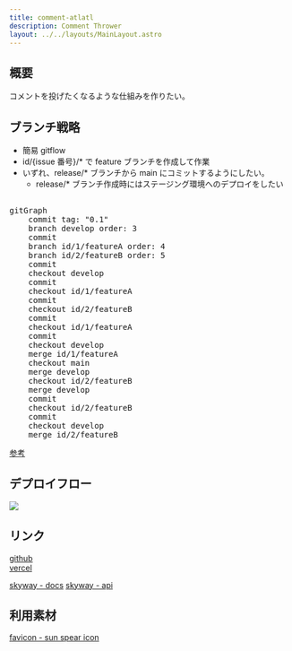 ```yaml
---
title: comment-atlatl
description: Comment Thrower
layout: ../../layouts/MainLayout.astro
---
```


## 概要

コメントを投げたくなるような仕組みを作りたい。

## ブランチ戦略

- 簡易 gitflow
- id/{issue 番号}/\* で feature ブランチを作成して作業
- いずれ、release/\* ブランチから main にコミットするようにしたい。
  - release/\* ブランチ作成時にはステージング環境へのデプロイをしたい

<pre class="mermaid">

gitGraph
    commit tag: "0.1"
    branch develop order: 3
    commit
    branch id/1/featureA order: 4
    branch id/2/featureB order: 5
    commit
    checkout develop
    commit
    checkout id/1/featureA
    commit
    checkout id/2/featureB
    commit
    checkout id/1/featureA
    commit
    checkout develop
    merge id/1/featureA
    checkout main
    merge develop
    checkout id/2/featureB
    merge develop
    commit
    checkout id/2/featureB
    commit
    checkout develop
    merge id/2/featureB
</pre>

[参考](https://enu23456.hatenablog.com/entry/2022/12/07/195555)

## デプロイフロー

![](/comment-atlatl/images/deploy.png)

## リンク

[github](https://github.com/hkj-hub/comment-atlatl)  
[vercel](https://vercel.com/hkj-hub/comment-atlatl)

[skyway - docs](https://skyway.ntt.com/ja/docs/user-guide/introduction/)
[skyway - api](https://github.com/skyway/skyway-webrtc-gateway/blob/master/api/api.yaml)

## 利用素材

[favicon - sun spear icon](https://game-icons.net/1x1/delapouite/sun-spear.html)
